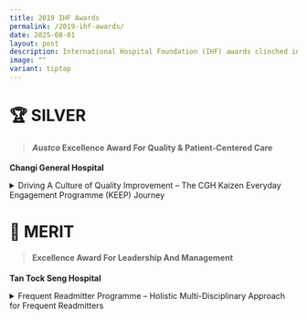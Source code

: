 ```yaml
---
title: 2019 IHF Awards
permalink: /2019-ihf-awards/
date: 2025-08-01
layout: post
description: International Hospital Foundation (IHF) awards clinched in 2019.
image: ""
variant: tiptap
---
```

<h1><strong>🏆 SILVER</strong></h1>
<blockquote>
<h4><em>Austco </em>Excellence Award For Quality &amp; Patient-Centered Care</h4>
</blockquote>
<p><strong>Changi General Hospital</strong>
</p>
<div data-type="detailGroup" class="isomer-accordion-group isomer-accordion isomer-accordion-white">
<details class="isomer-details">
<summary>Driving A Culture of Quality Improvement – The CGH Kaizen Everyday Engagement
Programme (KEEP) Journey</summary>
<div data-type="detailsContent" class="isomer-details-content">
<p>“Small Action + Passion = Big Change” - CGH has successfully transformed
its workplace culture through an innovative ground-up improvement initiative
that proves small changes can yield remarkable results. By employing visual
Kaizen boards across departments, staff at all levels were able to freely
identify challenges and implement solutions, and has revolutionised how
frontline healthcare staff contribute to operational excellence.</p>
<p>The initiative's success is exemplified by numerous impactful innovations,
including the introduction of tamper-proof bags for patient belongings
- a solution that eliminated time-consuming manual recording processes
and was subsequently adopted across hospitals within SingHealth. The programme's
strength lies in its accessibility and immediate impact. Staff-led improvements,
from modified medical supply carriers to innovative patient mobility solutions,
demonstrate how small, cost-effective changes can significantly enhance
both staff efficiency and patient care. The initiative has fostered a culture
where every employee feels empowered to contribute to workplace improvement.</p>
<p>Driving a culture of quality improvement within CGH showcases how empowering
frontline staff can lead to meaningful healthcare innovations.</p>
</div>
</details>
</div>
<p></p>
<h1><strong>🏅 MERIT</strong></h1>
<blockquote>
<h4>Excellence Award For Leadership And Management</h4>
</blockquote>
<p><strong>Tan Tock Seng Hospital</strong>
</p>
<div data-type="detailGroup" class="isomer-accordion-group isomer-accordion isomer-accordion-white">
<details class="isomer-details">
<summary>Frequent Readmitter Programme – Holistic Multi-Disciplinary Approach for
Frequent Readmitters</summary>
<div data-type="detailsContent" class="isomer-details-content">
<p>The Frequent Readmitter (FR) Programme was established to develop effective
and robust processes for proactive identification and management of patients
with a pre-determined number of readmission episodes within a year.The
committee gleaned insights on common FR profiles and past interventions
from initial case reviews to elicit four main patient profiles which are
used to guide patient identification and recommended interventions. The
team also recognised the need for a holistic approach involving different
care providers across inpatient, outpatient and community settings.</p>
<p>Today, with the appointment of a Primary Doctor (PD), oversight of patient
care plans and admissions has not only enabled relationship building and
gathering of consensus among a diverse team, but also serves as a platform
to discuss perspectives and align care goals for patients’ benefit. Care
plans not only address medical needs, but also the social and support needs
of the patient.</p>
<p>The FR Programme remains as one of TTSH's strategic projects, with hospital
readmissions during the period of January to October 2018 reflected a 60%
reduction in the number of patients with &gt;7 readmission episodes, and
3066 patient days avoided with a projected cost avoidance of $3,066,000.</p>
</div>
</details>
</div>
<p></p>